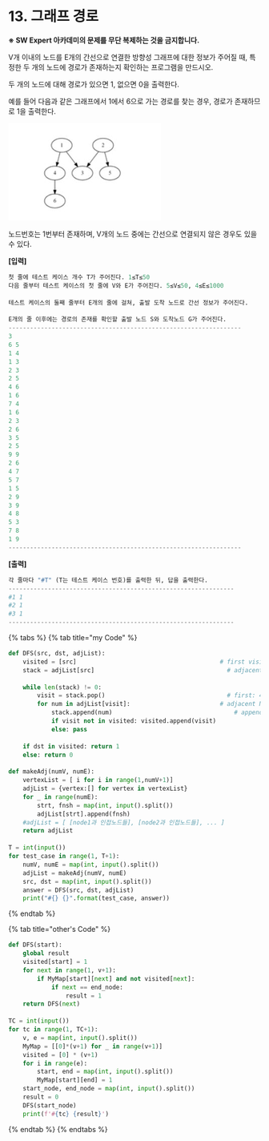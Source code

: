 # 13.  그래프 경로

**※ SW Expert 아카데미의 문제를 무단 복제하는 것을 금지합니다.**  
  
  
V개 이내의 노드를 E개의 간선으로 연결한 방향성 그래프에 대한 정보가 주어질 때, 특정한 두 개의 노드에 경로가 존재하는지 확인하는 프로그램을 만드시오.  
  
두 개의 노드에 대해 경로가 있으면 1, 없으면 0을 출력한다.  
 

예를 들어 다음과 같은 그래프에서 1에서 6으로 가는 경로를 찾는 경우, 경로가 존재하므로 1을 출력한다.

![](../../.gitbook/assets/samsung_13.jpg)

노드번호는 1번부터 존재하며, V개의 노드 중에는 간선으로 연결되지 않은 경우도 있을 수 있다.

**\[입력\]**  
 

```python
첫 줄에 테스트 케이스 개수 T가 주어진다. 1≤T≤50
다음 줄부터 테스트 케이스의 첫 줄에 V와 E가 주어진다. 5≤V≤50, 4≤E≤1000 

테스트 케이스의 둘째 줄부터 E개의 줄에 걸쳐, 출발 도착 노드로 간선 정보가 주어진다. 

E개의 줄 이후에는 경로의 존재를 확인할 출발 노드 S와 도착노드 G가 주어진다.
-----------------------------------------------------------------
3
6 5
1 4
1 3
2 3
2 5
4 6
1 6
7 4
1 6
2 3
2 6
3 5
2 5
9 9
2 6
4 7
5 7
1 5
2 9
3 9
4 8
5 3
7 8
1 9
-----------------------------------------------------------------
```



**\[출력\]**

```python
각 줄마다 "#T" (T는 테스트 케이스 번호)를 출력한 뒤, 답을 출력한다.
---------------------------------------------------------------
#1 1
#2 1
#3 1
---------------------------------------------------------------
```

{% tabs %}
{% tab title="my Code" %}
```python
def DFS(src, dst, adjList):	
    visited = [src]	                                       # first visited node : 1
    stack = adjList[src]	                                 # adjacent Nodes with 1 : 3, 4
    
    while len(stack) != 0:		
        visit = stack.pop()        		                     # first: 4, second: 3
        for num in adjList[visit]:                         # adjacent Node with 4			
            stack.append(num)		                           # append that to stack
            if visit not in visited: visited.append(visit)		
            else: pass
            	
    if dst in visited: return 1	
    else: return 0    

def makeAdj(numV, numE):	
    vertexList = [ i for i in range(1,numV+1)]	
    adjList = {vertex:[] for vertex in vertexList}	
    for _ in range(numE):		
        strt, fnsh = map(int, input().split())		
        adjList[strt].append(fnsh)	
    #adjList = [ [node1과 인접노드들], [node2과 인접노드들], ... ]
    return adjList

T = int(input())
for test_case in range(1, T+1):	
    numV, numE = map(int, input().split())	
    adjList = makeAdj(numV, numE)	
    src, dst = map(int, input().split())	
    answer = DFS(src, dst, adjList)	
    print("#{} {}".format(test_case, answer))
```
{% endtab %}

{% tab title="other\'s Code" %}
```python
def DFS(start):    
    global result    
    visited[start] = 1    
    for next in range(1, v+1):        
        if MyMap[start][next] and not visited[next]:            
            if next == end_node:                
                result = 1                
    return DFS(next)

TC = int(input())
for tc in range(1, TC+1):    
    v, e = map(int, input().split())    
    MyMap = [[0]*(v+1) for _ in range(v+1)]    
    visited = [0] * (v+1)    
    for i in range(e):        
        start, end = map(int, input().split())        
        MyMap[start][end] = 1    
    start_node, end_node = map(int, input().split())
    result = 0    
    DFS(start_node)    
    print(f'#{tc} {result}')
```
{% endtab %}
{% endtabs %}

